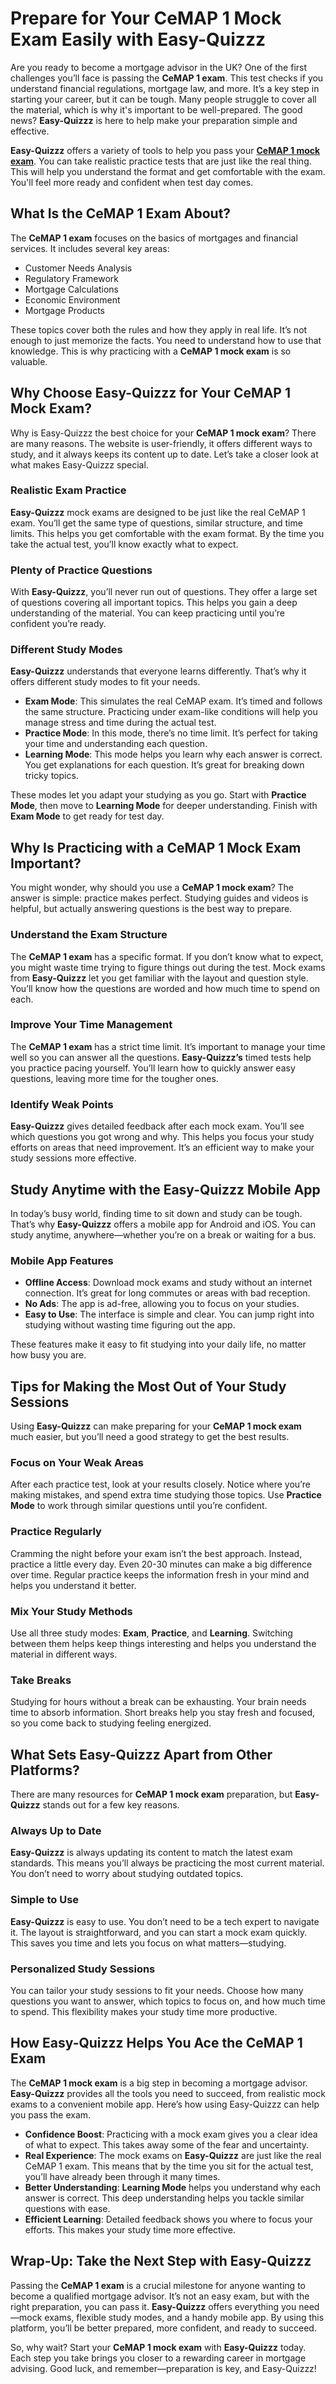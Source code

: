 # Prepare for Your CeMAP 1 Mock Exam Easily with Easy-Quizzz

Are you ready to become a mortgage advisor in the UK? One of the first challenges you’ll face is passing the **CeMAP 1 exam**. This test checks if you understand financial regulations, mortgage law, and more. It’s a key step in starting your career, but it can be tough. Many people struggle to cover all the material, which is why it's important to be well-prepared. The good news? **Easy-Quizzz** is here to help make your preparation simple and effective.

**Easy-Quizzz** offers a variety of tools to help you pass your **[CeMAP 1 mock exam](https://www.easy-quizzz.com/gb/e-learning-test-questions/online-education-quiz/cemap-mock-test/)**. You can take realistic practice tests that are just like the real thing. This will help you understand the format and get comfortable with the exam. You'll feel more ready and confident when test day comes.

## What Is the CeMAP 1 Exam About?

The **CeMAP 1 exam** focuses on the basics of mortgages and financial services. It includes several key areas:

- Customer Needs Analysis
- Regulatory Framework
- Mortgage Calculations
- Economic Environment
- Mortgage Products

These topics cover both the rules and how they apply in real life. It’s not enough to just memorize the facts. You need to understand how to use that knowledge. This is why practicing with a **CeMAP 1 mock exam** is so valuable.

## Why Choose Easy-Quizzz for Your CeMAP 1 Mock Exam?

Why is Easy-Quizzz the best choice for your **CeMAP 1 mock exam**? There are many reasons. The website is user-friendly, it offers different ways to study, and it always keeps its content up to date. Let’s take a closer look at what makes Easy-Quizzz special.

### Realistic Exam Practice

**Easy-Quizzz** mock exams are designed to be just like the real CeMAP 1 exam. You’ll get the same type of questions, similar structure, and time limits. This helps you get comfortable with the exam format. By the time you take the actual test, you’ll know exactly what to expect.

### Plenty of Practice Questions

With **Easy-Quizzz**, you’ll never run out of questions. They offer a large set of questions covering all important topics. This helps you gain a deep understanding of the material. You can keep practicing until you’re confident you’re ready.

### Different Study Modes

**Easy-Quizzz** understands that everyone learns differently. That’s why it offers different study modes to fit your needs.

- **Exam Mode**: This simulates the real CeMAP exam. It’s timed and follows the same structure. Practicing under exam-like conditions will help you manage stress and time during the actual test.
- **Practice Mode**: In this mode, there’s no time limit. It’s perfect for taking your time and understanding each question.
- **Learning Mode**: This mode helps you learn why each answer is correct. You get explanations for each question. It’s great for breaking down tricky topics.

These modes let you adapt your studying as you go. Start with **Practice Mode**, then move to **Learning Mode** for deeper understanding. Finish with **Exam Mode** to get ready for test day.

## Why Is Practicing with a CeMAP 1 Mock Exam Important?

You might wonder, why should you use a **CeMAP 1 mock exam**? The answer is simple: practice makes perfect. Studying guides and videos is helpful, but actually answering questions is the best way to prepare.

### Understand the Exam Structure

The **CeMAP 1 exam** has a specific format. If you don’t know what to expect, you might waste time trying to figure things out during the test. Mock exams from **Easy-Quizzz** let you get familiar with the layout and question style. You’ll know how the questions are worded and how much time to spend on each.

### Improve Your Time Management

The **CeMAP 1 exam** has a strict time limit. It’s important to manage your time well so you can answer all the questions. **Easy-Quizzz’s** timed tests help you practice pacing yourself. You’ll learn how to quickly answer easy questions, leaving more time for the tougher ones.

### Identify Weak Points

**Easy-Quizzz** gives detailed feedback after each mock exam. You’ll see which questions you got wrong and why. This helps you focus your study efforts on areas that need improvement. It’s an efficient way to make your study sessions more effective.

## Study Anytime with the Easy-Quizzz Mobile App

In today’s busy world, finding time to sit down and study can be tough. That’s why **Easy-Quizzz** offers a mobile app for Android and iOS. You can study anytime, anywhere—whether you’re on a break or waiting for a bus.

### Mobile App Features

- **Offline Access**: Download mock exams and study without an internet connection. It’s great for long commutes or areas with bad reception.
- **No Ads**: The app is ad-free, allowing you to focus on your studies.
- **Easy to Use**: The interface is simple and clear. You can jump right into studying without wasting time figuring out the app.

These features make it easy to fit studying into your daily life, no matter how busy you are.

## Tips for Making the Most Out of Your Study Sessions

Using **Easy-Quizzz** can make preparing for your **CeMAP 1 mock exam** much easier, but you’ll need a good strategy to get the best results.

### Focus on Your Weak Areas

After each practice test, look at your results closely. Notice where you’re making mistakes, and spend extra time studying those topics. Use **Practice Mode** to work through similar questions until you’re confident.

### Practice Regularly

Cramming the night before your exam isn’t the best approach. Instead, practice a little every day. Even 20-30 minutes can make a big difference over time. Regular practice keeps the information fresh in your mind and helps you understand it better.

### Mix Your Study Methods

Use all three study modes: **Exam**, **Practice**, and **Learning**. Switching between them helps keep things interesting and helps you understand the material in different ways.

### Take Breaks

Studying for hours without a break can be exhausting. Your brain needs time to absorb information. Short breaks help you stay fresh and focused, so you come back to studying feeling energized.

## What Sets Easy-Quizzz Apart from Other Platforms?

There are many resources for **CeMAP 1 mock exam** preparation, but **Easy-Quizzz** stands out for a few key reasons.

### Always Up to Date

**Easy-Quizzz** is always updating its content to match the latest exam standards. This means you’ll always be practicing the most current material. You don’t need to worry about studying outdated topics.

### Simple to Use

**Easy-Quizzz** is easy to use. You don’t need to be a tech expert to navigate it. The layout is straightforward, and you can start a mock exam quickly. This saves you time and lets you focus on what matters—studying.

### Personalized Study Sessions

You can tailor your study sessions to fit your needs. Choose how many questions you want to answer, which topics to focus on, and how much time to spend. This flexibility makes your study time more productive.

## How Easy-Quizzz Helps You Ace the CeMAP 1 Exam

The **CeMAP 1 mock exam** is a big step in becoming a mortgage advisor. **Easy-Quizzz** provides all the tools you need to succeed, from realistic mock exams to a convenient mobile app. Here’s how using Easy-Quizzz can help you pass the exam.

- **Confidence Boost**: Practicing with a mock exam gives you a clear idea of what to expect. This takes away some of the fear and uncertainty.
- **Real Experience**: The mock exams on **Easy-Quizzz** are just like the real CeMAP 1 exam. This means that by the time you sit for the actual test, you’ll have already been through it many times.
- **Better Understanding**: **Learning Mode** helps you understand why each answer is correct. This deep understanding helps you tackle similar questions with ease.
- **Efficient Learning**: Detailed feedback shows you where to focus your efforts. This makes your study time more effective.

## Wrap-Up: Take the Next Step with Easy-Quizzz

Passing the **CeMAP 1 exam** is a crucial milestone for anyone wanting to become a qualified mortgage advisor. It’s not an easy exam, but with the right preparation, you can pass it. **Easy-Quizzz** offers everything you need—mock exams, flexible study modes, and a handy mobile app. By using this platform, you’ll be better prepared, more confident, and ready to succeed.

So, why wait? Start your **CeMAP 1 mock exam** with **Easy-Quizzz** today. Each step you take brings you closer to a rewarding career in mortgage advising. Good luck, and remember—preparation is key, and Easy-Quizzz!
